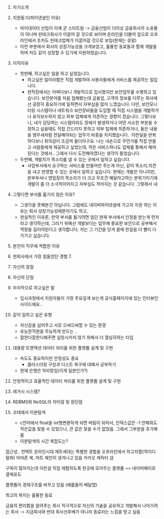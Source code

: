 
 1. 자기소개
 2. 지원동기(파이넨셜인 이유)
	* 마이데이터 산업이 이제 곧 스타트됨 -> 금융산업이 더이상 금융회사의 소유물이 아니며 핀테크회사가 이끌어 갈 것으로 보이며 온라인을 더불어 앞으로 오프라인에서 조차도 핀테크업체가 이끌어갈 것으로 보임(현재는 큐알) 
	* 이런 부분에서 회사의 성장가능성을 크게보았고, 훌륭한 동료들과 함께 개발을 하며 저도 같이 성장할 수 있기에 지원하였습니다.
 3. 이직이유
	* 첫번째, 하고싶은 일을 하고 싶었습니다.
		* 하고싶은 일이라함은 직접 개발하여 사용자들에게 서비스를 제공하는 일입니다.
		* 현직장에서는 어쩌다보니 개발직으로 입사했지만 보안업무를 수행하고 있습니다. 보안분야를 처음 접해봤는데 금융업, 고객의 정보를 다루는 회사에선 굉장히 중요하기에 일하면서 자부심을 많이 느꼈습니다. 다만, 보안모니터링 시스템이나 네트워크 보안장비들을 도입할 때 직접 시스템을 개발하거나 유지보수하지 않고 외부 업체에게 의존하는 경향이 컸습니다. 그렇다보니, 내가 담당하는 시스템이라도 장애가 발생하거나 어떤 사소한 부분을 수정하고 싶을때도 직접 건드리지 못하고 외부 업체에 의존하거나,  들은 내용을 앵무새처럼 전달해야되는 업무가 비중을 차지했습니다.. 이런일을 반복하다보니 회의감이 조금씩 들더라구요. 나는 내손으로 무언가를 직접 만들고 사람들에게 제공하고 싶었는데, 작은 서비스하나도 업체를 통해서 해야된다는 것에서.. 그래서 다시 도전해야겠다는 생각이 들었습니다.
	* 두번째, 개발자가 목소리를 낼 수 있는 곳에서 일하고 싶습니다.
		* 사업부서에서 요구하는 서비스를 만들어만 주는게 아닌, 같이 목소리,의견을 내고 반영할 수 있는 곳에서 일하고 싶습니다. 현재는 개발은 아니지만, 본부부서나 영업점의 목소리가 더 크고 무조건 해달라고하는 분위기이기에 개발이 좀 더 소극적이어지고 자부심도 작아지는 것 같습니다. 그렇래서 내
4. 그렇다면 부서를 옮기지 않은 이유?
	* 그생각을 못해본건 아닙니다. 그럼에도 네이버파이낸셜에 가고자 지원 하는 이유는 회사 성장가능성때문이기도 하고, 
	* 현실적인 이유론, 만약 부서를 옮기려면 일단 현재 부서에서 인정을 받는게 먼저라고 생각하는데, 그러기 위해선 개발보다는 업무에 중요한 보안으로 공부해서 역량을 길러야된다고 생각합니다. 저는 그 기간을 당겨 꿈에 한걸음 더 빨리 다가가고 싶습니다.
5. 본인이 직무에 적합한 이유
6. 현회사에서 가장 힘들었던 경험
	7. 
7. 자신의 장점
8. 자신의 단점
9. 마지막으로 하고싶은 말
	* 입사과정에서 지원자들이 가장 주요깊게 보는게 공식홈페이지에 있는 인터뷰인사이드에요..  
10. 같이 일하고 싶은 유형
	* 자신감을 심어주고 서로 으쌰으쌰할 수 있는 환경
	* 유능한직원을 무능하게 만드는 ..
	* 잘한다잘한다해주면 실망시키지 않기 위해서 더 열심히하는 타입


11. 대용량 트랜잭션 데이터 처리를 위한 플랫폼 설계 및 구현
	* 속도도 중요하지만 안정성도 중요
		* 클러스터링 구성과 디스트 복구에 대해서 공부하기
	* 현재 은행은 10G망임(이게 일분인가?)
12. 안정적이고 효율적인 데이터 처리를 위한 플랫폼 설계 및 구현
13. 레거시 시스템?
14. RDBMS와 NoSQL의 차이점 및 장단점
15. 코테에서 이분탐색
	* c언어에서 float을 int형변환하게 되면 버림이 되어서, 인덱스값은 -1 안해줘도 작은값을 찾을 수 있었으나, 큰 값은 찾을 수가 없었음. 그래서 그부분을 추가해줌
	* 이분탐색의 시간 복잡도는?


접근성..
언택트 온라인시대
제트세대는 특별한 경험을 오프라인에서 하고자함(역지디털화)
아마존 북, 마트 체인이 생겨나고 있음
카카오 캐릭터 샵

구독이 많아지는데
이런걸 직접 체험하도록 한곳에 모아두는 플랫폼
=> 네이버페이로 결제유도

플랫폼이 경제구조를 바꾸고 있음
(예를들어 배달앱)

최고의 복지는 훌륭한 동료

금융의 편리함을 알려주는 회사
적극적으로 자신의 기술을 공유하고 개발해서 나아가려는 회사 -> 지금회사와 반대
회사선후배가 아니라 동료라는 느낌을 받고 싶음

<!--stackedit_data:
eyJoaXN0b3J5IjpbLTExNjYxODE2NjAsLTcwNzMzODQwNiw5OT
g5MDA3NDMsLTEzMTY3OTg0NjYsMzczMjU0NTkxLDExODkwMjg1
N119
-->